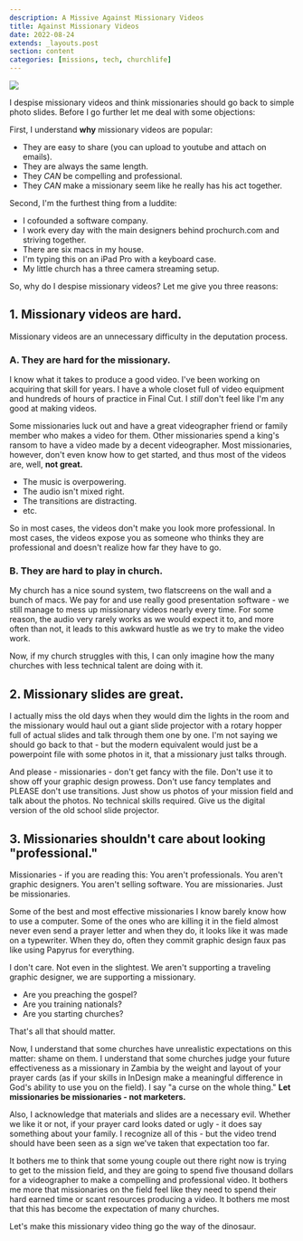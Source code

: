 ```yaml
---
description: A Missive Against Missionary Videos
title: Against Missionary Videos
date: 2022-08-24
extends: _layouts.post
section: content
categories: [missions, tech, churchlife]
---
```


![](/assets/img/avel-chuklanov-6ePuSf5Wago-unsplash-2.jpg)

I despise missionary videos and think missionaries should go back to simple photo slides.  Before I go further let me deal with some objections:

First, I understand **why** missionary videos are popular:
- They are easy to share (you can upload to youtube and attach on emails).
- They are always the same length.
- They *CAN* be compelling and professional.
- They *CAN* make a missionary seem like he really has his act together.

Second, I'm the furthest thing from a luddite:
- I cofounded a software company.
- I work every day with the main designers behind prochurch.com and striving together.
- There are six macs in my house.
- I'm typing this on an iPad Pro with a keyboard case.
- My little church has a three camera streaming setup.

So, why do I despise missionary videos?  Let me give you three reasons:

## 1.  Missionary videos are hard.

Missionary videos are an unnecessary difficulty in the deputation process.

### A. They are hard for the missionary.

I know what it takes to produce a good video.  I've been working on acquiring that skill for years.  I have a whole closet full of video equipment and hundreds of hours of practice in Final Cut.  I *still* don't feel like I'm any good at making videos.

Some missionaries luck out and have a great videographer friend or family member who makes a video for them.  Other missionaries spend a king's ransom to have a video made by a decent videographer.  Most missionaries, however, don't even know how to get started, and thus most of the videos are, well, **not great.**

- The music is overpowering.  
- The audio isn't mixed right.  
- The transitions are distracting.  
- etc.

So in most cases, the videos don't make you look more professional.  In most cases, the videos expose you as someone who thinks they are professional and doesn't realize how far they have to go.  

### B. They are hard to play in church.

My church has a nice sound system, two flatscreens on the wall and a bunch of macs.  We pay for and use really good presentation software - we still manage to mess up missionary videos nearly every time.  For some reason, the audio very rarely works as we would expect it to, and more often than not, it leads to this awkward hustle as we try to make the video work.

Now, if my church struggles with this, I can only imagine how the many churches with less technical talent are doing with it.

## 2. Missionary slides are great.

I actually miss the old days when they would dim the lights in the room and the missionary would haul out a giant slide projector with a rotary hopper full of actual slides and talk through them one by one.  I'm not saying we should go back to that - but the modern equivalent would just be a powerpoint file with some photos in it, that a missionary just talks through.  

And please - missionaries - don't get fancy with the file.  Don't use it to show off your graphic design prowess.  Don't use fancy templates and PLEASE don't use transitions.  Just show us photos of your mission field and talk about the photos.  No technical skills required.  Give us the digital version of the old school slide projector. 

## 3. Missionaries shouldn't care about looking "professional."

Missionaries - if you are reading this:  You aren't professionals.  You aren't graphic designers.  You aren't selling software.  You are missionaries.  Just be missionaries.

Some of the best and most effective missionaries I know barely know how to use a computer.  Some of the ones who are killing it in the field almost never even send a prayer letter and when they do, it looks like it was made on a typewriter.  When they do, often they commit graphic design faux pas like using Papyrus for everything.

I don't care.  Not even in the slightest.  We aren't supporting a traveling graphic designer, we are supporting a missionary.

- Are you preaching the gospel?
- Are you training nationals?
- Are you starting churches?

That's all that should matter.  

Now, I understand that some churches have unrealistic expectations on this matter: shame on them.  I understand that some churches judge your future effectiveness as a missionary in Zambia by the weight and layout of your prayer cards (as if your skills in InDesign make a meaningful difference in God's ability to use you on the field).  I say "a curse on the whole thing."  **Let missionaries be missionaries - not marketers.** 

Also, I acknowledge that materials and slides are a necessary evil.  Whether we like it or not, if your prayer card looks dated or ugly - it does say something about your family.  I recognize all of this - but the video trend should have been seen as a sign we've taken that expectation too far.

It bothers me to think that some young couple out there right now is trying to get to the mission field, and they are going to spend five thousand dollars for a videographer to make a compelling and professional video.  It bothers me more that missionaries on the field feel like they need to spend their hard earned time or scant resources producing a video.   It bothers me most that this has become the expectation of many churches. 

Let's make this missionary video thing go the way of the dinosaur.  